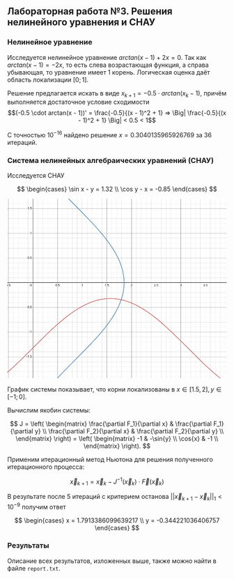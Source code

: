 ## Лабораторная работа №3. Решения нелинейного уравнения и СНАУ 

### Нелинейное уравнение

Исследуется нелинейное уравнение $arctan(x - 1) + 2x = 0$. Так как $arctan(x - 1) = -2x$, то есть слева возрастающая функция, а справа убывающая, то уравнение имеет 1 корень. Логическая оценка даёт область локализации $[0; 1]$.

Решение предлагается искать в виде $x_{k+1} = -0.5 \cdot arctan(x_k - 1)$, причём выполняется достаточное условие сходимости
$$(-0.5 \cdot arctan(x - 1))' = \frac{-0.5}{(x - 1)^2 + 1} => \Big| \frac{-0.5}{(x - 1)^2 + 1} \Big| < 0.5 < 1$$

С точностью $10^{-16}$ найдено решение $x = 0.3040135965926769$ за $36$ итераций.

### Система нелинейных алгебраических уравнений (СНАУ)

Исследуется СНАУ

$$
\begin{cases}
    \sin x - y = 1.32 \\
    \cos y - x = -0.85
\end{cases}
$$

<img src="images/system_localization.png" width=600 class="center">

График системы показывает, что корни локализованы в $x \in [1.5, 2], y \in [-1; 0]$.

Вычислим якобин системы:

$$
J = \left( 
    \begin{matrix}
        \frac{\partial F_1}{\partial x} & \frac{\partial F_1}{\partial y} \\
        \frac{\partial F_2}{\partial x} & \frac{\partial F_2}{\partial y} \\
    \end{matrix}
\right) = \left(
    \begin{matrix}
        -1 & -\sin{y} \\
        \cos{x} & -1 \\
    \end{matrix}
\right).
$$

Применим итерационный метод Ньютона для решения полученного итерационного процесса:

$$
    \vec{x}_{k + 1} = \vec{x}_k - J^{-1}(\vec{x}_k) \cdot \vec{F}(\vec{x}_k)
$$

В результате после 5 итераций с критерием останова $||\vec{x}_{k + 1} - \vec{x}_k||_1 < 10^{-9}$ получим ответ

$$
\begin{cases}
    x = 1.7913386099639217 \\
    y = -0.344221036406757
\end{cases}
$$

### Результаты

Описание всех результатов, изложенных выше, также можно найти в файле `report.txt`.
